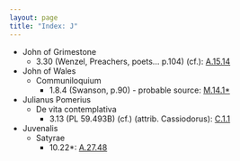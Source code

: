 ```yaml
---
layout: page
title: "Index: J"
---
```



 - John of Grimestone
   - 3.30 (Wenzel, Preachers, poets... p.104) (cf.): [A.15.14](../mirador.html#A.15.14)
 - John of Wales
   - Communiloquium
     - 1.8.4 (Swanson, p.90) - probable source: [M.14.1\*](../mirador.html#M.14.1)
 - Julianus Pomerius
   - De vita contemplativa
     - 3.13 (PL 59.493B) (cf.) (attrib. Cassiodorus): [C.1.1](../mirador.html#C.1.1)
 - Juvenalis
   - Satyrae
     - 10.22\*: [A.27.48](../mirador.html#A.27.48)
